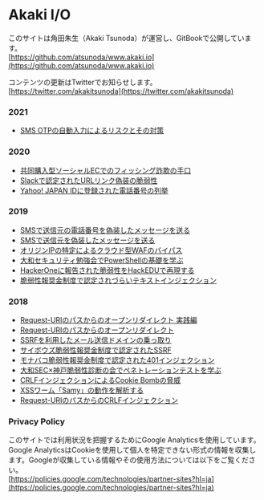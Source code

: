 # Akaki I/O

このサイトは角田朱生（Akaki Tsunoda）が運営し、GitBookで公開しています。  
[https://github.com/atsunoda/www.akaki.io](https://github.com/atsunoda/www.akaki.io)

コンテンツの更新はTwitterでお知らせします。  
[https://twitter.com/akakitsunoda](https://twitter.com/akakitsunoda)

### 2021

* [SMS OTPの自動入力によるリスクとその対策](2021/sms_otp_autofill.md)

### 2020

* [共同購入型ソーシャルECでのフィッシング詐欺の手口](2020/pinduoduo_phishing.md)
* [Slackで認定されたURLリンク偽装の脆弱性](2020/url_link_spoofing.md)
* [Yahoo! JAPAN IDに登録された電話番号の列挙](2020/phone_number_enumeration.md)

### 2019

* [SMSで送信元の電話番号を偽装したメッセージを送る](2019/sms_spoofing_2.md)
* [SMSで送信元を偽装したメッセージを送る](2019/sms_spoofing.md)
* [オリジンIPの特定によるクラウド型WAFのバイパス](2019/cloud-waf_bypass.md)
* [大和セキュリティ勉強会でPowerShellの基礎を学ぶ](2019/learning_powershell.md)
* [HackerOneに報告された脆弱性をHackEDUで再現する](2019/hackedu.md)
* [脆弱性報奨金制度で認定されづらいテキストインジェクション](2019/text_injection.md)

### 2018

* [Request-URIのパスからのオープンリダイレクト 実践編](2018/practical_open_redirect_via_path.md)
* [Request-URIのパスからのオープンリダイレクト](2018/open_redirect_via_path.md)
* [SSRFを利用したメール送信ドメインの乗っ取り](2018/smtp_domain_takeover.md)
* [サイボウズ脆弱性報奨金制度で認定されたSSRF](2018/ssrf_in_cybozu.md)
* [モナバコ脆弱性報奨金制度で認定された401インジェクション](2018/401i_in_monabako.md)
* [大和SEC×神戸脆弱性診断の会でペネトレーションテストを学ぶ](2018/learning_pentest_in_kobe.md)
* [CRLFインジェクションによるCookie Bombの脅威](2018/impact_of_cookie_bomb.md)
* [XSSワーム「Samy」の動作を解析する](2018/analyzing_samy_xss_worm.md)
* [Request-URIのパスからのCRLFインジェクション](2018/crlfi_via_path_of_request-uri.md)

### Privacy Policy

このサイトでは利用状況を把握するためにGoogle Analyticsを使用しています。Google AnalyticsはCookieを使用して個人を特定できない形式の情報を収集します。Googleが収集している情報やその使用方法については以下をご覧ください。  
[https://policies.google.com/technologies/partner-sites?hl=ja](https://policies.google.com/technologies/partner-sites?hl=ja)

